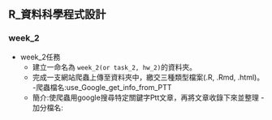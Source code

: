 ## R_資料科學程式設計

### week_2




- week_2任務
    - 建立一命名為 `week_2(or task_2, hw_2)`的資料夾。
    - 完成一支網站爬蟲上傳至資料夾中，繳交三種類型檔案(.R, .Rmd, .html)。
    -爬蟲檔名:use_Google_get_info_from_PTT 
    -   簡介:使爬蟲用google搜尋特定關鍵字Ptt文章，再將文章收錄下來並整理
    -加分檔名:
